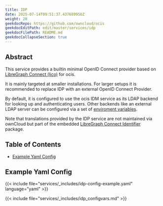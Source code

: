 ```yaml
---
title: IDP
date: 2025-07-14T09:51:37.437689956Z
weight: 20
geekdocRepo: https://github.com/owncloud/ocis
geekdocEditPath: edit/master/services/idp
geekdocFilePath: README.md
geekdocCollapseSection: true
---
```


<!-- Do not edit this file, it is autogenerated. Edit the service README.md instead -->

## Abstract


This service provides a builtin minimal OpenID Connect provider based on [LibreGraph Connect (lico)](https://github.com/libregraph/lico) for ocis.

It is mainly targeted at smaller installations. For larger setups it is recommended to replace IDP with an external OpenID Connect Provider.

By default, it is configured to use the ocis IDM service as its LDAP backend for looking up and authenticating users. Other backends like an external LDAP server can be configured via a set of [enviroment variables](https://owncloud.dev/services/idp/configuration/#environment-variables).

Note that translations provided by the IDP service are not maintained via ownCloud but part of the embedded  [LibreGraph Connect Identifier](https://github.com/libregraph/lico/tree/master/identifier) package.

## Table of Contents

* [Example Yaml Config](#example-yaml-config)

## Example Yaml Config
{{< include file="services/_includes/idp-config-example.yaml"  language="yaml" >}}

{{< include file="services/_includes/idp_configvars.md" >}}

